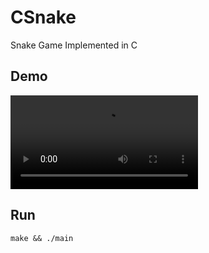 # CSnake

Snake Game Implemented in C

## Demo

![demo](./demo.mp4)

## Run

```console
make && ./main
```
